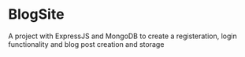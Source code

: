 # BlogSite
A project with ExpressJS and MongoDB to create a registeration, login functionality and blog post creation and storage
